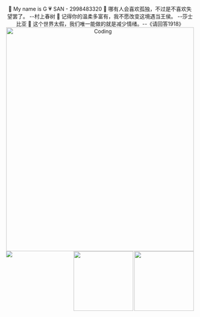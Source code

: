 <div align = 'center'>
💖 My name is G                                                                                                                                                           
💗 SAN - 2998483320                                                                                                                                                       
💙 哪有人会喜欢孤独，不过是不喜欢失望罢了。  --村上春树                                                                                                                     
💚 记得你的温柔多富有，我不愿改变这境遇当王侯。  --莎士比亚                                                                                                                 
💛 这个世界太假，我们唯一能做的就是减少情绪。--《请回答1918》                                                                                                               
</div>
<div align = 'center'><img alt = 'Coding' width = '100%' height = '600' src = 'https://user-images.githubusercontent.com/102906132/163227643-6b63bf7a-f02c-4d03-86f1-ca524596b4d2.gif'>
</div>    
<div><img align = 'right' width = '160' src = 'https://user-images.githubusercontent.com/102906132/163293171-f7d17ed6-10bb-458c-bf8d-b3c3cac729f7.gif'></div>

<div><img align = 'right' width = '160' src = 'https://user-images.githubusercontent.com/102906132/163293251-dd6ec789-fc63-4dc8-8544-5c5344f9b825.jpg'></div>
<div><img
            src='https://metrics.lecoq.io/Ggy-king?template=classic&base.header=0&isocalendar=1&languages=1&topics=1&stars=1&followup=1&repositories=1&skyline=1&sponsors=1&screenshot=1&stock=1&poopmap=1&music=1&tweets=1&posts=1&wakatime=1&repositories=100&repositories.batch=100&repositories.forks=false&repositories.affiliations=owner&isocalendar.duration=half-year&languages.limit=8&languages.threshold=0%25&languages.colors=github&languages.aliases=js%2Cc%2Cc%2B%2B%2Chtml%2Ccss%2Cpython&languages.sections=most-used&languages.indepth=false&languages.analysis.timeout=15&languages.categories=markup%2C%20programming&languages.recent.categories=markup%2C%20programming&languages.recent.load=300&languages.recent.days=14&topics.mode=starred&topics.sort=stars&topics.limit=15&stars.limit=4&followup.sections=repositories&followup.indepth=false&sponsors.sections=goal%2C%20about&sponsors.past=false&skyline.year=current-year&skyline.frames=100&skyline.quality=0.5&skyline.compatibility=false&music.mode=playlist&music.limit=4&music.played.at=false&music.time.range=short&music.top.type=tracks&music.user=.user.login&tweets.attachments=false&tweets.limit=2&tweets.user=.user.twitter&posts.descriptions=true&posts.covers=false&posts.limit=4&posts.user=.user.login&wakatime.days=7&wakatime.sections=time%2C%20projects%2C%20projects-graphs%2C%20languages%2C%20languages-graphs%2C%20editors%2C%20os&wakatime.limit=5&wakatime.url=https%3A%2F%2Fwakatime.com&wakatime.user=current&wakatime.languages.other=false&poopmap.days=7&screenshot.title=Screenshot&screenshot.selector=body&screenshot.background=true&stock.duration=1d&stock.interval=5m&config.timezone=Asia%2FShanghai&config.display=large'></div>

